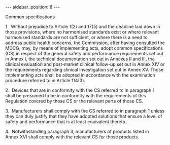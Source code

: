 
<meta data-rh="true" name="docsearch:language" content="en">
<meta data-rh="true" name="docsearch:version" content="current">
<meta data-rh="true" name="docsearch:docusaurus_tag" content="docs-default-current">
        ---
sidebar_position: 8
---
           <p class="stitle-article-norm">Common specifications</p>
   <p class="norm">1.&nbsp;&nbsp;Without prejudice to Article&nbsp;1(2) 
and 17(5) and the deadline laid down in those provisions, where no 
harmonised standards exist or where relevant harmonised standards are 
not sufficient, or where there is a need to address public health 
concerns, the Commission, after having consulted the MDCG, may, by means
 of implementing acts, adopt common specifications (CS) in respect of 
the general safety and performance requirements set out in Annex&nbsp;I,
 the technical documentation set out in Annexes&nbsp;II and III, the 
clinical evaluation and post-market clinical follow-up set out in 
Annex&nbsp;XIV or the requirements regarding clinical investigation set 
out in Annex&nbsp;XV. Those implementing acts shall be adopted in 
accordance with the examination procedure referred to in 
Article&nbsp;114(3).</p>
   <p class="norm">2.&nbsp;&nbsp;Devices that are in conformity with the
 CS referred to in paragraph&nbsp;1 shall be presumed to be in 
conformity with the requirements of this Regulation covered by those CS 
or the relevant parts of those CS.</p>
   <p class="norm">3.&nbsp;&nbsp;Manufacturers shall comply with the CS 
referred to in paragraph&nbsp;1 unless they can duly justify that they 
have adopted solutions that ensure a level of safety and performance 
that is at least equivalent thereto.</p>
   <p class="norm">4.&nbsp;&nbsp;Notwithstanding paragraph&nbsp;3, 
manufacturers of products listed in Annex&nbsp;XVI shall comply with the
 relevant CS for those products.</p>